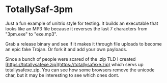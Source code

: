 # TotallySaf-3pm
Just a fun example of unitrix style for testing. It builds an executable that looks like an MP3 file because it reverses the last 7 characters from "3pm.exe" to "exe.mp3".

Grab a release binary and see if it makes it through file uploads to become an epic fake Trojan. Or fork it and add your own payloads.

Since a bunch of people were scared of the .zip TLD I created [https://totallysafexe.zip](https://totallysafexe.zip) which servs up totallysafexe.zip. You can see how some browsers remove the unicode char, but it may be interesting to see which ones dont.
